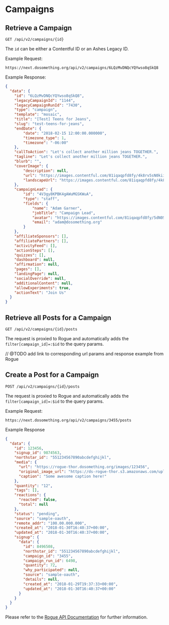 # Campaigns

## Retrieve a Campaign
```
GET /api/v2/campaigns/{id}
```

The `id` can be either a Contentful ID or an Ashes Legacy ID.

Example Request:
```
https://next.dosomething.org/api/v2/campaigns/6LQzMvDNQcYQYwso8qSkQ8
```

Example Response:
```json
{
  "data": {
    "id": "6LQzMvDNQcYQYwso8qSkQ8",
    "legacyCampaignId": "1144",
    "legacyCampaignRunId": "7430",
    "type": "campaign",
    "template": "mosaic",
    "title": "[Test] Teens for Jeans",
    "slug": "test-teens-for-jeans",
    "endDate": {
        "date": "2018-02-15 12:00:00.000000",
        "timezone_type": 1,
        "timezone": "-06:00"
    },
    "callToAction": "Let's collect another million jeans TOGETHER.",
    "tagline": "Let's collect another million jeans TOGETHER.",
    "blurb": "",
    "coverImage": {
        "description": null,
        "url": "https://images.contentful.com/81iqaqpfd8fy/4k8rv5sN0kii0AoCawc6UQ/c22c3c132d1bb43055b6bafc248fcea5/vn7gpbosm9rx.jpg",
        "landscapeUrl": "https://images.contentful.com/81iqaqpfd8fy/4k8rv5sN0kii0AoCawc6UQ/c22c3c132d1bb43055b6bafc248fcea5/vn7gpbosm9rx.jpg?w=1440&h=620&fm=jpg&fit=fill"
    },
    "campaignLead": {
        "id": "4V3gy8KPBK4gAWuMGSKWuA",
        "type": "staff",
        "fields": {
            "name": "Adam Garner",
            "jobTitle": "Campaign Lead",
            "avatar": "https://images.contentful.com/81iqaqpfd8fy/5dN0SxEQrYeI8eKwOAOwia/179e972eae699c6377faa74d611a50a2/Adam_Garner_Headshot.png?w=600&h=600&fm=jpg&fit=fill",
            "email": "adam@dosomething.org"
        }
    },
    "affiliateSponsors": [],
    "affiliatePartners": [],
    "activityFeed": [],
    "actionSteps": [],
    "quizzes": [],
    "dashboard": null,
    "affirmation": null,
    "pages": [],
    "landingPage": null,
    "socialOverride": null,
    "additionalContent": null,
    "allowExperiments": true,
    "actionText": "Join Us"
  }
}
```


## Retrieve all Posts for a Campaign
```
GET /api/v2/campaigns/{id}/posts
```

The request is proxied to Rogue and automatically adds the `filter[campaign_id]=:$id` to the query params.

// @TODO add link to corresponding url params and response example from Rogue


## Create a Post for a Campaign
```
POST /api/v2/campaigns/{id}/posts
```

The request is proxied to Rogue and automatically adds the `filter[campaign_id]=:$id` to the query params.

Example Request:
```
https://next.dosomething.org/api/v2/campaigns/3455/posts
```

Example Response
```json
{
  "data": {
    "id": 123456,
    "signup_id": 9874563,
    "northstar_id": "551234567890abcdefghijkl",
    "media": {
      "url": "https://rogue-thor.dosomething.org/images/123456",
      "original_image_url": "https://ds-rogue-thor.s3.amazonaws.com/uploads/reportback-items/8496508-superlongstringidhere-1234567890.jpeg?time=1517330438",
      "caption": "Some awesome caption here!"
    },
    "quantity": "12",
    "tags": [],
    "reactions": {
      "reacted": false,
      "total": null
    },
    "status": "pending",
    "source": "sample-oauth",
    "remote_addr": "100.00.000.000",
    "created_at": "2018-01-30T16:40:37+00:00",
    "updated_at": "2018-01-30T16:40:37+00:00",
    "signup": {
      "data": {
        "id": 8496508,
        "northstar_id": "551234567890abcdefghijkl",
        "campaign_id": "3455",
        "campaign_run_id": 6498,
        "quantity": 72,
        "why_participated": null,
        "source": "sample-oauth",
        "details": null,
        "created_at": "2018-01-29T19:37:33+00:00",
        "updated_at": "2018-01-30T16:40:37+00:00"
      }
    }
  }
}
```

Please refer to the [Rogue API Documentation](https://github.com/DoSomething/rogue/blob/master/documentation/endpoints/v3/posts.md#create-a-post) for further information.

